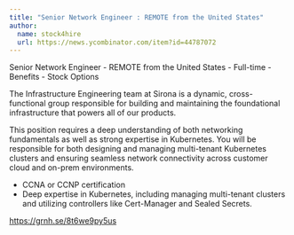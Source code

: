 ```yaml
---
title: "Senior Network Engineer : REMOTE from the United States"
author:
  name: stock4hire
  url: https://news.ycombinator.com/item?id=44787072
---
```


<JobNavigation />

Senior Network Engineer - REMOTE from the United States - Full-time - Benefits - Stock Options

The Infrastructure Engineering team at Sirona is a dynamic, cross-functional group responsible for building and maintaining the foundational infrastructure that powers all of our products.

This position requires a deep understanding of both networking fundamentals as well as strong expertise in Kubernetes. You will be responsible for both designing and managing multi-tenant Kubernetes clusters and ensuring seamless network connectivity across customer cloud and on-prem environments.

- CCNA or CCNP certification
 - Deep expertise in Kubernetes, including managing multi-tenant clusters and utilizing controllers like Cert-Manager and Sealed Secrets.

<a href="https:&#x2F;&#x2F;grnh.se&#x2F;8t6we9py5us" rel="nofollow">https:&#x2F;&#x2F;grnh.se&#x2F;8t6we9py5us</a>
<JobApplication />
